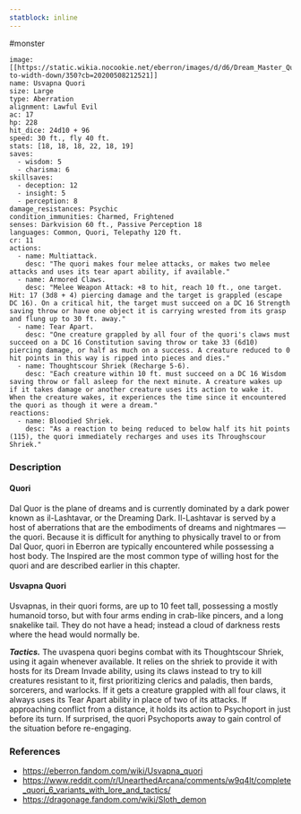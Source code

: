 ```yaml
---
statblock: inline
---
```

 #monster 

```statblock
image: [[https://static.wikia.nocookie.net/eberron/images/d/d6/Dream_Master_Quori.jpg/revision/latest/scale-to-width-down/350?cb=20200508212521]]
name: Usvapna Quori
size: Large
type: Aberration
alignment: Lawful Evil
ac: 17
hp: 228
hit_dice: 24d10 + 96
speed: 30 ft., fly 40 ft.
stats: [18, 18, 18, 22, 18, 19]
saves:
  - wisdom: 5
  - charisma: 6
skillsaves:
  - deception: 12
  - insight: 5
  - perception: 8
damage_resistances: Psychic
condition_immunities: Charmed, Frightened
senses: Darkvision 60 ft., Passive Perception 18
languages: Common, Quori, Telepathy 120 ft.
cr: 11
actions:
  - name: Multiattack.
    desc: "The quori makes four melee attacks, or makes two melee attacks and uses its tear apart ability, if available."
  - name: Armored Claws.
    desc: "Melee Weapon Attack: +8 to hit, reach 10 ft., one target. Hit: 17 (3d8 + 4) piercing damage and the target is grappled (escape DC 16). On a critical hit, the target must succeed on a DC 16 Strength saving throw or have one object it is carrying wrested from its grasp and flung up to 30 ft. away."
  - name: Tear Apart.
    desc: "One creature grappled by all four of the quori's claws must succeed on a DC 16 Constitution saving throw or take 33 (6d10) piercing damage, or half as much on a success. A creature reduced to 0 hit points in this way is ripped into pieces and dies."
  - name: Thoughtscour Shriek (Recharge 5-6).
    desc: "Each creature within 10 ft. must succeed on a DC 16 Wisdom saving throw or fall asleep for the next minute. A creature wakes up if it takes damage or another creature uses its action to wake it. When the creature wakes, it experiences the time since it encountered the quori as though it were a dream."
reactions:
  - name: Bloodied Shriek.
    desc: "As a reaction to being reduced to below half its hit points (115), the quori immediately recharges and uses its Throughscour Shriek."
```

### Description

#### Quori

Dal Quor is the plane of dreams and is currently dominated by a dark power known as il-Lashtavar, or the Dreaming Dark. Il-Lashtavar is served by a host of aberrations that are the embodiments of dreams and nightmares — the quori. Because it is difficult for anything to physically travel to or from Dal Quor, quori in Eberron are typically encountered while possessing a host body. The Inspired are the most common type of willing host for the quori and are described earlier in this chapter.

#### Usvapna Quori

Usvapnas, in their quori forms, are up to 10 feet tall, possessing a mostly humanoid torso, but with four arms ending in crab-like pincers, and a long snakelike tail. They do not have a head; instead a cloud of darkness rests where the head would normally be.

***Tactics.*** The uvaspena quori begins combat with its Thoughtscour Shriek, using it again whenever available. It relies on the shriek to provide it with hosts for its Dream Invade ability, using its claws instead to try to kill creatures resistant to it, first prioritizing clerics and paladis, then bards, sorcerers, and warlocks. If it gets a creature grappled with all four claws, it always uses its Tear Apart ability in place of two of its attacks.
If approaching conflict from a distance, it holds its action to Psychoport in just before its turn. If surprised, the quori Psychoports away to gain control of the situation before re-engaging.

### References

* https://eberron.fandom.com/wiki/Usvapna_quori
* https://www.reddit.com/r/UnearthedArcana/comments/w9q4lt/complete_quori_6_variants_with_lore_and_tactics/
* https://dragonage.fandom.com/wiki/Sloth_demon
